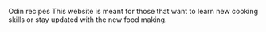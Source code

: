 Odin recipes
This website is meant for those that want to learn new cooking skills or stay updated with the new food making.